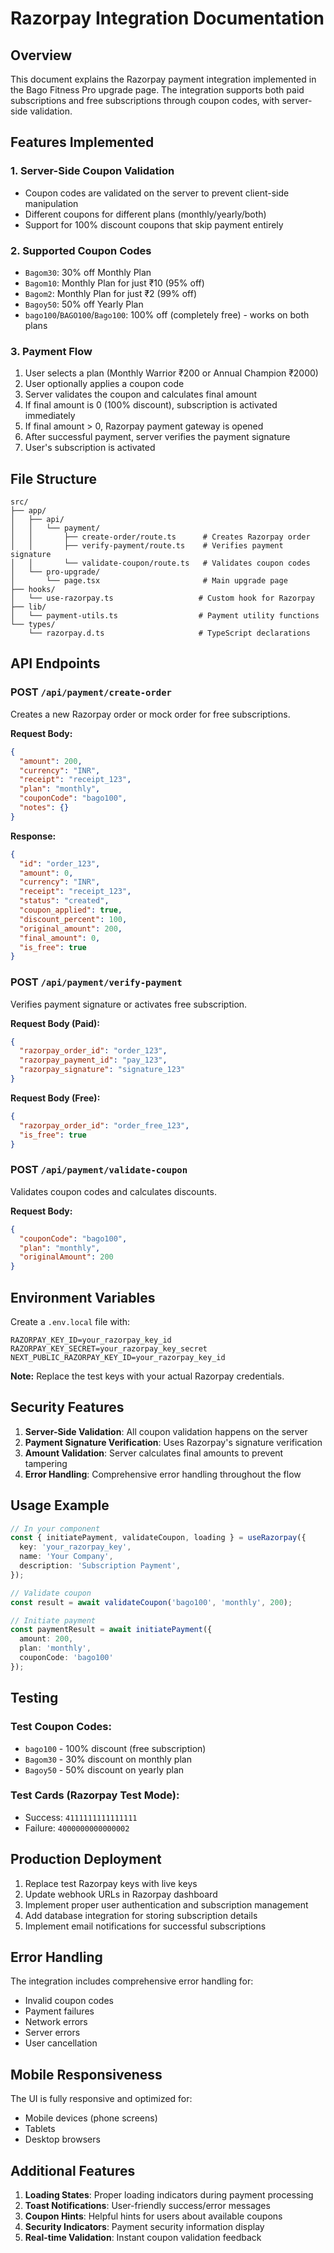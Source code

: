 # Razorpay Integration Documentation

## Overview
This document explains the Razorpay payment integration implemented in the Bago Fitness Pro upgrade page. The integration supports both paid subscriptions and free subscriptions through coupon codes, with server-side validation.

## Features Implemented

### 1. **Server-Side Coupon Validation**
- Coupon codes are validated on the server to prevent client-side manipulation
- Different coupons for different plans (monthly/yearly/both)
- Support for 100% discount coupons that skip payment entirely

### 2. **Supported Coupon Codes**
- `Bagom30`: 30% off Monthly Plan
- `Bagom10`: Monthly Plan for just ₹10 (95% off)
- `Bagom2`: Monthly Plan for just ₹2 (99% off)
- `Bagoy50`: 50% off Yearly Plan  
- `bago100`/`BAGO100`/`Bago100`: 100% off (completely free) - works on both plans

### 3. **Payment Flow**
1. User selects a plan (Monthly Warrior ₹200 or Annual Champion ₹2000)
2. User optionally applies a coupon code
3. Server validates the coupon and calculates final amount
4. If final amount is 0 (100% discount), subscription is activated immediately
5. If final amount > 0, Razorpay payment gateway is opened
6. After successful payment, server verifies the payment signature
7. User's subscription is activated

## File Structure

```
src/
├── app/
│   ├── api/
│   │   └── payment/
│   │       ├── create-order/route.ts      # Creates Razorpay order
│   │       ├── verify-payment/route.ts    # Verifies payment signature
│   │       └── validate-coupon/route.ts   # Validates coupon codes
│   └── pro-upgrade/
│       └── page.tsx                       # Main upgrade page
├── hooks/
│   └── use-razorpay.ts                   # Custom hook for Razorpay
├── lib/
│   └── payment-utils.ts                  # Payment utility functions
└── types/
    └── razorpay.d.ts                     # TypeScript declarations
```

## API Endpoints

### POST `/api/payment/create-order`
Creates a new Razorpay order or mock order for free subscriptions.

**Request Body:**
```json
{
  "amount": 200,
  "currency": "INR",
  "receipt": "receipt_123",
  "plan": "monthly",
  "couponCode": "bago100",
  "notes": {}
}
```

**Response:**
```json
{
  "id": "order_123",
  "amount": 0,
  "currency": "INR",
  "receipt": "receipt_123",
  "status": "created",
  "coupon_applied": true,
  "discount_percent": 100,
  "original_amount": 200,
  "final_amount": 0,
  "is_free": true
}
```

### POST `/api/payment/verify-payment`
Verifies payment signature or activates free subscription.

**Request Body (Paid):**
```json
{
  "razorpay_order_id": "order_123",
  "razorpay_payment_id": "pay_123",
  "razorpay_signature": "signature_123"
}
```

**Request Body (Free):**
```json
{
  "razorpay_order_id": "order_free_123",
  "is_free": true
}
```

### POST `/api/payment/validate-coupon`
Validates coupon codes and calculates discounts.

**Request Body:**
```json
{
  "couponCode": "bago100",
  "plan": "monthly",
  "originalAmount": 200
}
```

## Environment Variables

Create a `.env.local` file with:

```env
RAZORPAY_KEY_ID=your_razorpay_key_id
RAZORPAY_KEY_SECRET=your_razorpay_key_secret
NEXT_PUBLIC_RAZORPAY_KEY_ID=your_razorpay_key_id
```

**Note:** Replace the test keys with your actual Razorpay credentials.

## Security Features

1. **Server-Side Validation**: All coupon validation happens on the server
2. **Payment Signature Verification**: Uses Razorpay's signature verification
3. **Amount Validation**: Server calculates final amounts to prevent tampering
4. **Error Handling**: Comprehensive error handling throughout the flow

## Usage Example

```typescript
// In your component
const { initiatePayment, validateCoupon, loading } = useRazorpay({
  key: 'your_razorpay_key',
  name: 'Your Company',
  description: 'Subscription Payment',
});

// Validate coupon
const result = await validateCoupon('bago100', 'monthly', 200);

// Initiate payment
const paymentResult = await initiatePayment({
  amount: 200,
  plan: 'monthly',
  couponCode: 'bago100'
});
```

## Testing

### Test Coupon Codes:
- `bago100` - 100% discount (free subscription)
- `Bagom30` - 30% discount on monthly plan
- `Bagoy50` - 50% discount on yearly plan

### Test Cards (Razorpay Test Mode):
- Success: `4111111111111111`
- Failure: `4000000000000002`

## Production Deployment

1. Replace test Razorpay keys with live keys
2. Update webhook URLs in Razorpay dashboard
3. Implement proper user authentication and subscription management
4. Add database integration for storing subscription details
5. Implement email notifications for successful subscriptions

## Error Handling

The integration includes comprehensive error handling for:
- Invalid coupon codes
- Payment failures
- Network errors
- Server errors
- User cancellation

## Mobile Responsiveness

The UI is fully responsive and optimized for:
- Mobile devices (phone screens)
- Tablets
- Desktop browsers

## Additional Features

1. **Loading States**: Proper loading indicators during payment processing
2. **Toast Notifications**: User-friendly success/error messages
3. **Coupon Hints**: Helpful hints for users about available coupons
4. **Security Indicators**: Payment security information display
5. **Real-time Validation**: Instant coupon validation feedback

